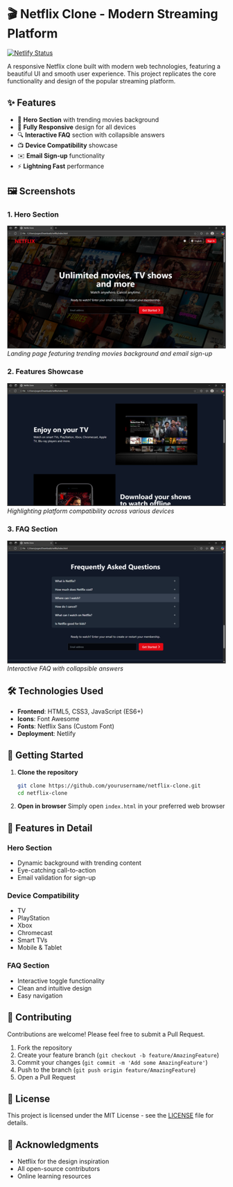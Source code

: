 # 🎬 Netflix Clone - Modern Streaming Platform

[![Netlify Status](https://api.netlify.com/api/v1/badges/YOUR_DEPLOY_ID/deploy-status)](https://app.netlify.com/sites/YOUR_SITE_NAME/deploys)

A responsive Netflix clone built with modern web technologies, featuring a beautiful UI and smooth user experience. This project replicates the core functionality and design of the popular streaming platform.

## ✨ Features

- 🎥 **Hero Section** with trending movies background
- 📱 **Fully Responsive** design for all devices
- 🔍 **Interactive FAQ** section with collapsible answers
- 📺 **Device Compatibility** showcase
- ✉️ **Email Sign-up** functionality
- ⚡ **Lightning Fast** performance

## 🖼️ Screenshots

### 1. Hero Section
![Hero Section](screesnhots-pro/ss1.png)
*Landing page featuring trending movies background and email sign-up*

### 2. Features Showcase
![Features](screesnhots-pro/ss2.png)
*Highlighting platform compatibility across various devices*

### 3. FAQ Section
![FAQ](screesnhots-pro/ss3.png)
*Interactive FAQ with collapsible answers*

## 🛠️ Technologies Used

- **Frontend**: HTML5, CSS3, JavaScript (ES6+)
- **Icons**: Font Awesome
- **Fonts**: Netflix Sans (Custom Font)
- **Deployment**: Netlify

## 🚀 Getting Started

1. **Clone the repository**
   ```bash
   git clone https://github.com/yourusername/netflix-clone.git
   cd netflix-clone
   ```

2. **Open in browser**
   Simply open `index.html` in your preferred web browser

## 🎯 Features in Detail

### Hero Section
- Dynamic background with trending content
- Eye-catching call-to-action
- Email validation for sign-up

### Device Compatibility
- TV
- PlayStation
- Xbox
- Chromecast
- Smart TVs
- Mobile & Tablet

### FAQ Section
- Interactive toggle functionality
- Clean and intuitive design
- Easy navigation

## 🤝 Contributing

Contributions are welcome! Please feel free to submit a Pull Request.

1. Fork the repository
2. Create your feature branch (`git checkout -b feature/AmazingFeature`)
3. Commit your changes (`git commit -m 'Add some AmazingFeature'`)
4. Push to the branch (`git push origin feature/AmazingFeature`)
5. Open a Pull Request

## 📄 License

This project is licensed under the MIT License - see the [LICENSE](LICENSE) file for details.

## 🙏 Acknowledgments

- Netflix for the design inspiration
- All open-source contributors
- Online learning resources

